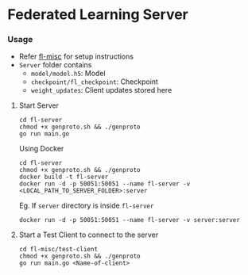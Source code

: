 # Federated Learning Server

### Usage

* Refer [fl-misc](https://github.com/ShashankP19/fl-misc) for setup instructions
* `Server` folder contains
	* `model/model.h5`: Model
	* `checkpoint/fl_checkpoint`: Checkpoint
	* `weight_updates`: Client updates stored here

1. Start Server
	```
	cd fl-server
	chmod +x genproto.sh && ./genproto
	go run main.go
	```

	Using Docker
	```
	cd fl-server
	chmod +x genproto.sh && ./genproto
	docker build -t fl-server
	docker run -d -p 50051:50051 --name fl-server -v <LOCAL_PATH_TO_SERVER_FOLDER>:server
	```

	Eg. If `server` directory is inside `fl-server`
	```
	docker run -d -p 50051:50051 --name fl-server -v server:server
	```

2. Start a Test Client to connect to the server
	```
	cd fl-misc/test-client
	chmod +x genproto.sh && ./genproto
	go run main.go <Name-of-client>
	```
